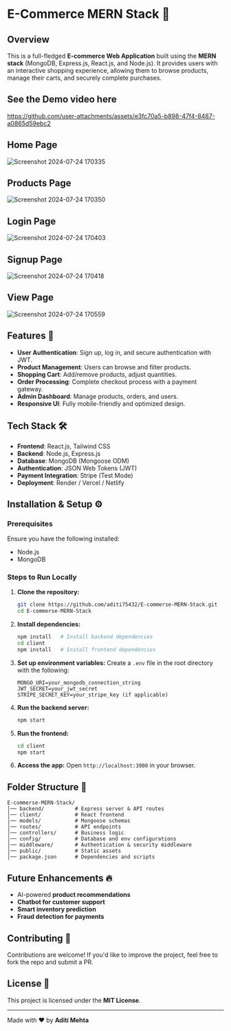 # E-Commerce MERN Stack 🛒

## Overview
This is a full-fledged **E-commerce Web Application** built using the **MERN stack** (MongoDB, Express.js, React.js, and Node.js). It provides users with an interactive shopping experience, allowing them to browse products, manage their carts, and securely complete purchases.


## See the Demo video here

https://github.com/user-attachments/assets/e3fc70a5-b898-47f4-8487-a0865d59ebc2



<h2>Home Page</h2>

![Screenshot 2024-07-24 170335](https://github.com/user-attachments/assets/c96d5864-62e9-4cd8-b1c3-49e9f0472bf6)


<h2>Products Page</h2>


![Screenshot 2024-07-24 170350](https://github.com/user-attachments/assets/3cde59f3-cebf-41af-b9c0-181813476fa4)

<h2>Login Page</h2>


![Screenshot 2024-07-24 170403](https://github.com/user-attachments/assets/8741fb0b-b1ac-4b7c-a880-8a31bbef3849)

<h2>Signup Page</h2>


![Screenshot 2024-07-24 170418](https://github.com/user-attachments/assets/404c9725-2df1-47f3-a035-413c7c19d4f6)


<h2>View Page</h2>

![Screenshot 2024-07-24 170559](https://github.com/user-attachments/assets/b4e15e55-61db-4515-bdc5-665af78f3ace)



## Features 🚀
- **User Authentication**: Sign up, log in, and secure authentication with JWT.
- **Product Management**: Users can browse and filter products.
- **Shopping Cart**: Add/remove products, adjust quantities.
- **Order Processing**: Complete checkout process with a payment gateway.
- **Admin Dashboard**: Manage products, orders, and users.
- **Responsive UI**: Fully mobile-friendly and optimized design.

## Tech Stack 🛠️
- **Frontend**: React.js, Tailwind CSS
- **Backend**: Node.js, Express.js
- **Database**: MongoDB (Mongoose ODM)
- **Authentication**: JSON Web Tokens (JWT)
- **Payment Integration**: Stripe (Test Mode)
- **Deployment**: Render / Vercel / Netlify

## Installation & Setup ⚙️
### Prerequisites
Ensure you have the following installed:
- Node.js
- MongoDB

### Steps to Run Locally
1. **Clone the repository:**
   ```sh
   git clone https://github.com/aditi75432/E-commerse-MERN-Stack.git
   cd E-commerse-MERN-Stack
   ```
2. **Install dependencies:**
   ```sh
   npm install   # Install backend dependencies
   cd client
   npm install   # Install frontend dependencies
   ```
3. **Set up environment variables:** Create a `.env` file in the root directory with the following:
   ```env
   MONGO_URI=your_mongodb_connection_string
   JWT_SECRET=your_jwt_secret
   STRIPE_SECRET_KEY=your_stripe_key (if applicable)
   ```
4. **Run the backend server:**
   ```sh
   npm start
   ```
5. **Run the frontend:**
   ```sh
   cd client
   npm start
   ```
6. **Access the app:** Open `http://localhost:3000` in your browser.

## Folder Structure 📁
```
E-commerse-MERN-Stack/
│── backend/          # Express server & API routes
│── client/           # React frontend
│── models/           # Mongoose schemas
│── routes/           # API endpoints
│── controllers/      # Business logic
│── config/           # Database and env configurations
│── middleware/       # Authentication & security middleware
│── public/           # Static assets
│── package.json      # Dependencies and scripts
```

## Future Enhancements 🔥
- AI-powered **product recommendations**
- **Chatbot for customer support**
- **Smart inventory prediction**
- **Fraud detection for payments**

## Contributing 🤝
Contributions are welcome! If you'd like to improve the project, feel free to fork the repo and submit a PR.

## License 📜
This project is licensed under the **MIT License**.

---
Made with ❤️ by **Aditi Mehta**

